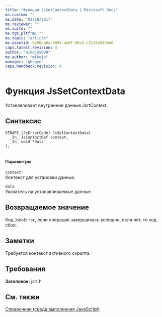 ```yaml
---
title: "Функция JsSetContextData | Microsoft Docs"
ms.custom: ""
ms.date: "01/18/2017"
ms.reviewer: ""
ms.suite: ""
ms.tgt_pltfrm: ""
ms.topic: "article"
ms.assetid: be90aa6a-b001-4a6f-90c5-c2135e913be0
caps.latest.revision: 4
author: "mikejo5000"
ms.author: "mikejo"
manager: "ghogen"
caps.handback.revision: 4
---
```

# Функция JsSetContextData
Устанавливает внутренние данные JsrtContext.  
  
## Синтаксис  
  
```  
STDAPI_(JsErrorCode) JsSetContextData(  
  _In_ JsContextRef context,  
  _In_ void *data  
);  
  
```  
  
#### Параметры  
 `context`  
 Контекст для установки данных.  
  
 `data`  
 Указатель на устанавливаемые данные.  
  
## Возвращаемое значение  
 Код `JsNoError`, если операция завершилась успешно, если нет, то код сбоя.  
  
## Заметки  
 Требуется контекст активного скрипта.  
  
## Требования  
 **Заголовок:** jsrt.h  
  
## См. также  
 [Справочник \(среда выполнения JavaScript\)](../chakra-hosting/reference-javascript-runtime.md)